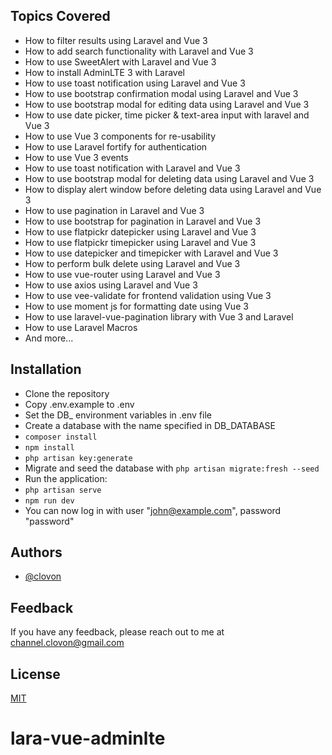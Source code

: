 
## Topics Covered

* How to filter results using Laravel and Vue 3
* How to add search functionality with Laravel and Vue 3
* How to use SweetAlert with Laravel and Vue 3
* How to install AdminLTE 3 with Laravel
* How to use toast notification using Laravel and Vue 3
* How to use bootstrap confirmation modal using Laravel and Vue 3
* How to use bootstrap modal for editing data using Laravel and Vue 3
* How to use date picker, time picker & text-area input with laravel and Vue 3
* How to use Vue 3 components for re-usability
* How to use Laravel fortify for authentication
* How to use Vue 3 events
* How to use toast notification with Laravel and Vue 3
* How to use bootstrap modal for deleting data using Laravel and Vue 3
* How to display alert window before deleting data using Laravel and Vue 3
* How to use pagination in Laravel and Vue 3
* How to use bootstrap for pagination in Laravel and Vue 3
* How to use flatpickr datepicker using Laravel and Vue 3
* How to use flatpickr timepicker using Laravel and Vue 3
* How to use datepicker and timepicker with Laravel and Vue 3
* How to perform bulk delete using Laravel and Vue 3
* How to use vue-router using Laravel and Vue 3
* How to use axios using Laravel and Vue 3
* How to use vee-validate for frontend validation using Vue 3
* How to use moment js for formatting date using Vue 3
* How to use laravel-vue-pagination library with Vue 3 and Laravel
* How to use Laravel Macros
* And more...


## Installation

- Clone the repository
- Copy .env.example to .env
- Set the DB_ environment variables in .env file
- Create a database with the name specified in DB_DATABASE
- ```composer install```
- ```npm install```
- ```php artisan key:generate```
- Migrate and seed the database with ```php artisan migrate:fresh --seed```
- Run the application:
- ```php artisan serve```
- ```npm run dev```
- You can now log in with user "john@example.com", password "password"


## Authors

- [@clovon](https://www.github.com/clovon)


## Feedback

If you have any feedback, please reach out to me at channel.clovon@gmail.com


## License

[MIT](https://choosealicense.com/licenses/mit/)
# lara-vue-adminlte

